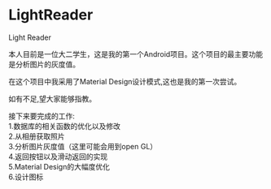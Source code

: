 # LightReader
Light Reader
<p>本人目前是一位大二学生，这是我的第一个Android项目。这个项目的最主要功能是分析图片的灰度值。</p>
<p1>在这个项目中我采用了Material Design设计模式,这也是我的第一次尝试。</p1>
<p>如有不足,望大家能够指教。</p>
<head>接下来要完成的工作:</head><br/>
1.数据库的相关函数的优化以及修改<br/>
2.从相册获取照片<br/>
3.分析图片灰度值（这里可能会用到open GL）<br/>
4.返回按钮以及滑动返回的实现<br/>
5.Material Design的大幅度优化<br/>
6.设计图标<br/>
